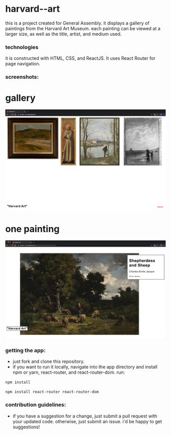 # harvard--art

this is a project created for General Assembly. it displays a gallery of paintings from the Harvard Art Museum. each painting can be viewed at a larger size, as well as the title, artist, and medium used.


### technologies

it is constructed with HTML, CSS, and ReactJS. It uses React Router for page navigation.


### screenshots:

# gallery

![gallery](/public/screenshots/gallery.png?raw=true)

# one painting

![sheperdess](/public/screenshots/sheperdess.png?raw=true)


 ### getting the app: 
 
 - just fork and clone this repository.
 - if you want to run it locally, navigate into the app directory and install npm or yarn, react-router, and react-router-dom. run:
 
 ```
 npm install
 ```
 ```
 npm install react-router react-router-dom
 ```
 
 
 ### contribution guidelines:
 
 - if you have a suggestion for a change, just submit a pull request with your updated code. otherwise, just submit an issue. i'd be happy to get suggestions!
